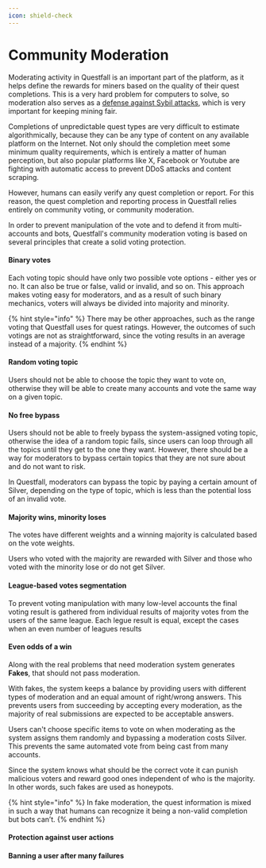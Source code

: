 ```yaml
---
icon: shield-check
---
```


# Community Moderation

Moderating activity in Questfall is an important part of the platform, as it helps define the rewards for miners based on the quality of their quest completions. This is a very hard problem for computers to solve, so moderation also serves as a [defense against Sybil attacks](../../overview/sybil-defence.md), which is very important for keeping mining fair.

Completions of unpredictable quest types are very difficult to estimate algorithmically, because they can be any type of content on any available platform on the Internet. Not only should the completion meet some minimum quality requirements, which is entirely a matter of human perception, but also popular platforms like X, Facebook or Youtube are fighting with automatic access to prevent DDoS attacks and content scraping.

However, humans can easily verify any quest completion or report. For this reason, the quest completion and reporting process in Questfall relies entirely on community voting, or community moderation.

In order to prevent manipulation of the vote and to defend it from multi-accounts and bots, Questfall's community moderation voting is based on several principles that create a solid voting protection.

#### Binary votes

Each voting topic should have only two possible vote options - either yes or no. It can also be true or false, valid or invalid, and so on. This approach makes voting easy for moderators, and as a result of such binary mechanics, voters will always be divided into majority and minority.

{% hint style="info" %}
There may be other approaches, such as the range voting that Questfall uses for quest ratings. However, the outcomes of such votings are not as straightforward, since the voting results in an average instead of a majority.
{% endhint %}

#### Random voting topic

Users should not be able to choose the topic they want to vote on, otherwise they will be able to create many accounts and vote the same way on a given topic.

#### No free bypass

Users should not be able to freely bypass the system-assigned voting topic, otherwise the idea of a random topic fails, since users can loop through all the topics until they get to the one they want. However, there should be a way for moderators to bypass certain topics that they are not sure about and do not want to risk.

In Questfall, moderators can bypass the topic by paying a certain amount of Silver, depending on the type of topic, which is less than the potential loss of an invalid vote.

#### Majority wins, minority loses

The votes have different weights and a winning majority is calculated based on the vote weights.

Users who voted with the majority are rewarded with Silver and those who voted with the minority lose or do not get Silver.

#### League-based votes segmentation

To prevent voting manipulation with many low-level accounts the final voting result is gathered from individual results of majority votes from the users of the same league. Each legue result is equal, except the cases when an even number of leagues results&#x20;



#### Even odds of a win

Along with the real problems that need moderation system generates **Fakes**, that should not pass moderation.

With fakes, the system keeps a balance by providing users with different types of moderation and an equal amount of right/wrong answers. This prevents users from succeeding by accepting every moderation, as the majority of real submissions are expected to be acceptable answers.

Users can't choose specific items to vote on when moderating as the system assigns them randomly and bypassing a moderation costs Silver. This prevents the same automated vote from being cast from many accounts.

Since the system knows what should be the correct vote it can punish malicious voters and reward good ones independent of who is the majority. In other words, such fakes are used as honeypots.

{% hint style="info" %}
In fake moderation, the quest information is mixed in such a way that humans can recognize it being a non-valid completion but bots can’t.
{% endhint %}



#### Protection against user actions



#### Banning a user after many failures

